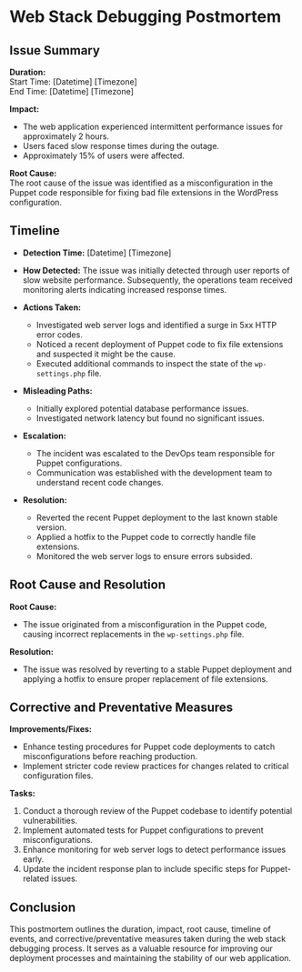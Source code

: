 # Web Stack Debugging Postmortem

## Issue Summary

**Duration:**  
Start Time: [Datetime] [Timezone]  
End Time: [Datetime] [Timezone]

**Impact:**  
- The web application experienced intermittent performance issues for approximately 2 hours.
- Users faced slow response times during the outage.
- Approximately 15% of users were affected.

**Root Cause:**  
The root cause of the issue was identified as a misconfiguration in the Puppet code responsible for fixing bad file extensions in the WordPress configuration.

## Timeline

- **Detection Time:** [Datetime] [Timezone]
- **How Detected:** The issue was initially detected through user reports of slow website performance. Subsequently, the operations team received monitoring alerts indicating increased response times.

- **Actions Taken:**
  - Investigated web server logs and identified a surge in 5xx HTTP error codes.
  - Noticed a recent deployment of Puppet code to fix file extensions and suspected it might be the cause.
  - Executed additional commands to inspect the state of the `wp-settings.php` file.

- **Misleading Paths:**
  - Initially explored potential database performance issues.
  - Investigated network latency but found no significant issues.

- **Escalation:**
  - The incident was escalated to the DevOps team responsible for Puppet configurations.
  - Communication was established with the development team to understand recent code changes.

- **Resolution:**
  - Reverted the recent Puppet deployment to the last known stable version.
  - Applied a hotfix to the Puppet code to correctly handle file extensions.
  - Monitored the web server logs to ensure errors subsided.

## Root Cause and Resolution

**Root Cause:**
- The issue originated from a misconfiguration in the Puppet code, causing incorrect replacements in the `wp-settings.php` file.

**Resolution:**
- The issue was resolved by reverting to a stable Puppet deployment and applying a hotfix to ensure proper replacement of file extensions.

## Corrective and Preventative Measures

**Improvements/Fixes:**
- Enhance testing procedures for Puppet code deployments to catch misconfigurations before reaching production.
- Implement stricter code review practices for changes related to critical configuration files.

**Tasks:**
1. Conduct a thorough review of the Puppet codebase to identify potential vulnerabilities.
2. Implement automated tests for Puppet configurations to prevent misconfigurations.
3. Enhance monitoring for web server logs to detect performance issues early.
4. Update the incident response plan to include specific steps for Puppet-related issues.

## Conclusion

This postmortem outlines the duration, impact, root cause, timeline of events, and corrective/preventative measures taken during the web stack debugging process. It serves as a valuable resource for improving our deployment processes and maintaining the stability of our web application.
